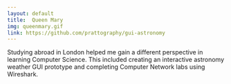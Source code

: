 ```yaml
---
layout: default
title:  Queen Mary
img: queenmary.gif
link: https://github.com/prattography/gui-astronomy
---
```

Studying abroad in London helped me gain a different perspective in learning Computer Science. This included creating an interactive astronomy weather GUI prototype and completing Computer Network labs using Wireshark.
